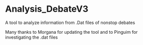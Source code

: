 # Analysis_DebateV3
A tool to analyze information from .Dat files of nonstop debates

Many thanks to Morgana for updating the tool and to Pinguim for investigating the .dat files
